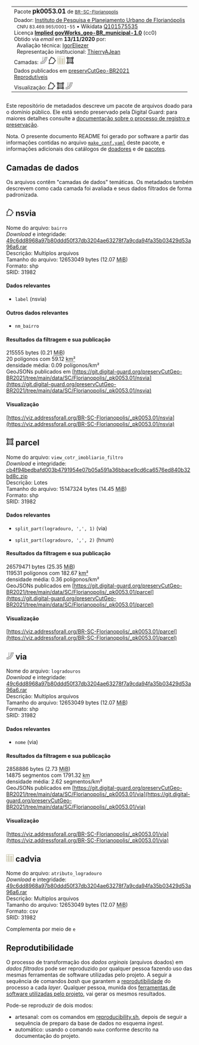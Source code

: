 <aside>
<table align="right" style="padding: 1em">
<tr><td>Pacote <big><b>pk0053.01</b></big> de <small><a target="_afacodes" title="Jurisdição" href="https://afa.codes/BR-SC-Florianopolis">BR-SC-Florianopolis</a></small>
</td></tr>
<tr><td>
Doador: <a rel="external" target="_doador" href="http://www.pmf.sc.gov.br/entidades/ipuf/">Instituto de Pesquisa e Planejamento Urbano de Florianópolis</a>
<br/>&nbsp; <small>CNPJ 83.469.965/0001-55</small> • Wikidata <a rel="external" target="_doador" title="link descritor Wikidata do doador" href="https://www.wikidata.org/wiki/Q101575535">Q101575535</a></small><br/>
Licença <a rel="external" target="_doador" href="https://git.digital-guard.org/licenses/blob/master/reports/implied-govWorks_geo-BR_municipal-v1.md"><b>Implied govWorks_geo-BR_municipal-1.0</b></a> (cc0)<br/>
Obtido via <i>email</i> em <b>13/11/2020</b> por:
<br/>&nbsp; Avaliação técnica: <a rel="external" target="_gitPerson" title="usuário Git" href="https://github.com/IgorEliezer">IgorEliezer</a>
<br/>&nbsp; Representação institucional: <a rel="external" target="_gitPerson" title="usuário Git" href="https://github.com/ThierryAJean">ThierryAJean</a><br/>
</td></tr>
<tr><td>Camadas: <a title="via" href="#-via"><img src="https://raw.githubusercontent.com/digital-guard/preserv/main/docs/assets/layerIcon-via.png" alt="via" width="20"/></a> <a title="nsvia" href="#-nsvia"><img src="https://raw.githubusercontent.com/digital-guard/preserv/main/docs/assets/layerIcon-nsvia.png" alt="nsvia" width="20"/></a> <a title="cadvia" href="#-cadvia"><img src="https://raw.githubusercontent.com/digital-guard/preserv/main/docs/assets/layerIcon-cadvia.png" alt="cadvia" width="20"/></a> <a title="parcel" href="#-parcel"><img src="https://raw.githubusercontent.com/digital-guard/preserv/main/docs/assets/layerIcon-parcel.png" alt="parcel" width="20"/></a> </td></tr>
<tr><td>Dados publicados em <a href="https://git.digital-guard.org/preservCutGeo-BR2021/tree/main/data/SC/Florianopolis/_pk0053.01">preservCutGeo-BR2021</a><br/><a href="#reprodutibilidade">Reprodutíveis</a></td></tr>
<tr><td>Visualização: <a title="nsvia" href="https://viz.addressforall.org/BR-SC-Florianopolis/_pk0053.01/nsvia"><img src="https://raw.githubusercontent.com/digital-guard/preserv/main/docs/assets/layerIcon-nsvia.png" alt="nsvia" width="20"/></a> <a title="parcel" href="https://viz.addressforall.org/BR-SC-Florianopolis/_pk0053.01/parcel"><img src="https://raw.githubusercontent.com/digital-guard/preserv/main/docs/assets/layerIcon-parcel.png" alt="parcel" width="20"/></a> <a title="via" href="https://viz.addressforall.org/BR-SC-Florianopolis/_pk0053.01/via"><img src="https://raw.githubusercontent.com/digital-guard/preserv/main/docs/assets/layerIcon-via.png" alt="via" width="20"/></a> </td></tr>
</table>
</aside>

<section>

Este repositório de metadados descreve um pacote de arquivos doado para o domínio público. Ele está sendo preservado pela Digital Guard: para maiores detalhes consulte a [documentação sobre o processo de registro e preservação](https://wiki.addressforall.org/doc/Documentação_Digital-guard).

Nota. O presente documento README foi gerado por software a partir das informações contidas no arquivo [`make_conf.yaml`](https://git.digital-guard.org/preserv-BR/blob/main/data/SC/Florianopolis/_pk0053.01/make_conf.yaml) deste pacote, e informações adicionais dos catálogos de [doadores](https://git.digital-guard.org/preserv-BR/blob/main/data/donor.csv) e de [pacotes](https://git.digital-guard.org/preserv-BR/blob/main/data/donatedPack.csv).

# Camadas de dados

Os arquivos contêm "camadas de dados" temáticas. Os metadados também descrevem como cada camada foi avaliada e seus dados filtrados de forma padronizada.

## <img src="https://raw.githubusercontent.com/digital-guard/preserv/main/docs/assets/layerIcon-nsvia.png" alt="nsvia" width="20"/> nsvia

Nome do arquivo: `bairro`<br/>*Download* e integridade: [49c6dd8968a97b80ddd50f37db3204ae63278f7a9cda94fa35b03429d53a96a6.rar](https://dl.digital-guard.org/49c6dd8968a97b80ddd50f37db3204ae63278f7a9cda94fa35b03429d53a96a6.rar)<br/>Descrição: Multiplos arquivos<br/>Tamanho do arquivo: 12653049 bytes (12.07 <abbr title="mebibyte">MiB</abbr>)<br/>Formato: shp<br/>SRID: 31982

#### Dados relevantes
* `label` (nsvia)

#### Outros dados relevantes
* `nm_bairro`

#### Resultados da filtragem e sua publicação
215555 bytes (0.21 <abbr title="mebibyte">MiB</abbr>)<br/>20 polígonos com 59.12 <abbr title="quilômetros quadrados">km²</abbr><br/>densidade média: 0.09 polígonos/km²<br/>GeoJSONs publicados em [https://git.digital-guard.org/preservCutGeo-BR2021/tree/main/data/SC/Florianopolis/_pk0053.01/nsvia](https://git.digital-guard.org/preservCutGeo-BR2021/tree/main/data/SC/Florianopolis/_pk0053.01/nsvia)

#### Visualização
[https://viz.addressforall.org/BR-SC-Florianopolis/_pk0053.01/nsvia](https://viz.addressforall.org/BR-SC-Florianopolis/_pk0053.01/nsvia)
## <img src="https://raw.githubusercontent.com/digital-guard/preserv/main/docs/assets/layerIcon-parcel.png" alt="parcel" width="20"/> parcel

Nome do arquivo: `view_cotr_imobliario_filtro`<br/>*Download* e integridade: [cb4f94bedbafd003b4791954e07b05a591a36bbace9cd6ca6576ed840b32bd8c.zip](https://dl.digital-guard.org/cb4f94bedbafd003b4791954e07b05a591a36bbace9cd6ca6576ed840b32bd8c.zip)<br/>Descrição: Lotes<br/>Tamanho do arquivo: 15147324 bytes (14.45 <abbr title="mebibyte">MiB</abbr>)<br/>Formato: shp<br/>SRID: 31982

#### Dados relevantes
* `split_part(logradouro, ',', 1)` (via)

* `split_part(logradouro, ',', 2)` (hnum)

#### Resultados da filtragem e sua publicação
26579471 bytes (25.35 <abbr title="mebibyte">MiB</abbr>)<br/>119531 polígonos com 182.67 <abbr title="quilômetros quadrados">km²</abbr><br/>densidade média: 0.36 polígonos/km²<br/>GeoJSONs publicados em [https://git.digital-guard.org/preservCutGeo-BR2021/tree/main/data/SC/Florianopolis/_pk0053.01/parcel](https://git.digital-guard.org/preservCutGeo-BR2021/tree/main/data/SC/Florianopolis/_pk0053.01/parcel)

#### Visualização
[https://viz.addressforall.org/BR-SC-Florianopolis/_pk0053.01/parcel](https://viz.addressforall.org/BR-SC-Florianopolis/_pk0053.01/parcel)
## <img src="https://raw.githubusercontent.com/digital-guard/preserv/main/docs/assets/layerIcon-via.png" alt="via" width="20"/> via

Nome do arquivo: `logradouros`<br/>*Download* e integridade: [49c6dd8968a97b80ddd50f37db3204ae63278f7a9cda94fa35b03429d53a96a6.rar](https://dl.digital-guard.org/49c6dd8968a97b80ddd50f37db3204ae63278f7a9cda94fa35b03429d53a96a6.rar)<br/>Descrição: Multiplos arquivos<br/>Tamanho do arquivo: 12653049 bytes (12.07 <abbr title="mebibyte">MiB</abbr>)<br/>Formato: shp<br/>SRID: 31982

#### Dados relevantes
* `nome` (via)

#### Resultados da filtragem e sua publicação
2858886 bytes (2.73 <abbr title="mebibyte">MiB</abbr>)<br/>14875 segmentos com 1791.32 <abbr title="quilômetros">km</abbr><br/>densidade média: 2.62 segmentos/km²<br/>GeoJSONs publicados em [https://git.digital-guard.org/preservCutGeo-BR2021/tree/main/data/SC/Florianopolis/_pk0053.01/via](https://git.digital-guard.org/preservCutGeo-BR2021/tree/main/data/SC/Florianopolis/_pk0053.01/via)

#### Visualização
[https://viz.addressforall.org/BR-SC-Florianopolis/_pk0053.01/via](https://viz.addressforall.org/BR-SC-Florianopolis/_pk0053.01/via)
## <img src="https://raw.githubusercontent.com/digital-guard/preserv/main/docs/assets/layerIcon-cadvia.png" alt="cadvia" width="20"/> cadvia

Nome do arquivo: `atributo_logradouro`<br/>*Download* e integridade: [49c6dd8968a97b80ddd50f37db3204ae63278f7a9cda94fa35b03429d53a96a6.rar](https://dl.digital-guard.org/49c6dd8968a97b80ddd50f37db3204ae63278f7a9cda94fa35b03429d53a96a6.rar)<br/>Descrição: Multiplos arquivos<br/>Tamanho do arquivo: 12653049 bytes (12.07 <abbr title="mebibyte">MiB</abbr>)<br/>Formato: csv<br/>SRID: 31982

Complementa [](#-) por meio de `` e ``

</section>
<section>

# Reprodutibilidade

O processo de transformação dos *dados orginais* (arquivos doados) em *dados filtrados* pode ser reproduzido por qualquer pessoa fazendo uso das mesmas ferramentas de software utilizadas pelo projeto. A seguir a sequência de comandos *bash* que garantem a [reprodutibilidade](https://en.wikipedia.org/wiki/Reproducibility) do processo a cada *layer*. Qualquer pessoa, munida dos [ferramentas de software utilizadas pelo projeto](https://git.AddressForAll.org/suporte/blob/master/docs/pt/infra.md#ambientes-e-ferramentas-de-uso-geral), vai gerar os mesmos resultados.

Pode-se reproduzir de dois modos:
* artesanal: com os comandos em [reproducibility.sh](https://git.digital-guard.org/preserv-BR/blob/main/data/SC/Florianopolis/_pk0053.01/reproducibility.sh), depois de seguir a sequência de preparo da base de dados no esquema *ingest*.
* automático: usando o comando `make` conforme descrito na documentação do projeto.

</section>

